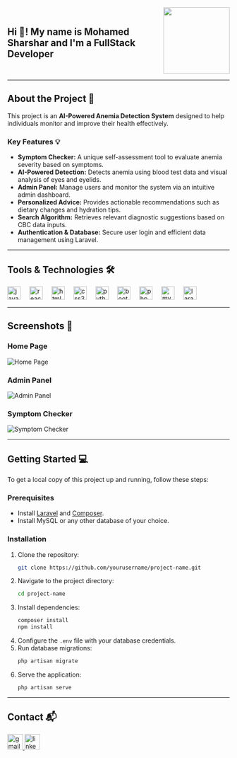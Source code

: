 <div style="display: flex; justify-content: space-between; align-items: center; width: 100%;">
  <div style="text-align: left;">
    <h2>Hi 👋! My name is Mohamed Sharshar and I'm a FullStack Developer</h2>
  </div>
  <div style="flex-shrink: 0;">
    <img height="150" style="max-width: 100%;" src="https://media0.giphy.com/media/v1.Y2lkPTc5MGI3NjExOXMwZnlncjN6aGZnN3h4ZnNicHc0Y3dwaXM1dDB4MmE4eDZmc3FjaCZlcD12MV9pbnRlcm5hbF9naWZfYnlfaWQmY3Q9Zw/bGgsc5mWoryfgKBx1u/giphy.gif" />
  </div>
</div>

---

## About the Project 🚀

This project is an **AI-Powered Anemia Detection System** designed to help individuals monitor and improve their health effectively.  

### Key Features 💡
- **Symptom Checker:** A unique self-assessment tool to evaluate anemia severity based on symptoms.
- **AI-Powered Detection:** Detects anemia using blood test data and visual analysis of eyes and eyelids.  
- **Admin Panel:** Manage users and monitor the system via an intuitive admin dashboard.  
- **Personalized Advice:** Provides actionable recommendations such as dietary changes and hydration tips.  
- **Search Algorithm:** Retrieves relevant diagnostic suggestions based on CBC data inputs.  
- **Authentication & Database:** Secure user login and efficient data management using Laravel.  

---

## Tools & Technologies 🛠️
<div align="left">
  <img src="https://cdn.jsdelivr.net/gh/devicons/devicon/icons/javascript/javascript-original.svg" height="30" alt="javascript logo"  />
  <img width="12" />
  <img src="https://cdn.jsdelivr.net/gh/devicons/devicon/icons/react/react-original.svg" height="30" alt="react logo"  />
  <img width="12" />
  <img src="https://cdn.jsdelivr.net/gh/devicons/devicon/icons/html5/html5-original.svg" height="30" alt="html5 logo"  />
  <img width="12" />
  <img src="https://cdn.jsdelivr.net/gh/devicons/devicon/icons/css3/css3-original.svg" height="30" alt="css3 logo"  />
  <img width="12" />
  <img src="https://cdn.jsdelivr.net/gh/devicons/devicon/icons/python/python-original.svg" height="30" alt="python logo"  />
  <img width="12" />
  <img src="https://cdn.jsdelivr.net/gh/devicons/devicon/icons/bootstrap/bootstrap-original.svg" height="30" alt="bootstrap logo"  />
  <img width="12" />
  <img src="https://cdn.jsdelivr.net/gh/devicons/devicon/icons/php/php-original.svg" height="30" alt="php logo"  />
  <img width="12" />
  <img src="https://cdn.jsdelivr.net/gh/devicons/devicon/icons/mysql/mysql-original.svg" height="30" alt="mysql logo"  />
  <img width="12" />
  <img src="https://cdn.jsdelivr.net/gh/devicons/devicon/icons/laravel/laravel-original.svg" height="30" alt="laravel logo"  />
</div>

---

## Screenshots 📸

### Home Page  
![Home Page](https://github.com/user-attachments/assets/c6fcd4c5-66a4-401d-9824-45c8809e957d)

### Admin Panel  
![Admin Panel](https://github.com/user-attachments/assets/f90896da-6b1a-4449-b5f4-6ed4aeaf6d53)

### Symptom Checker  
![Symptom Checker](https://github.com/user-attachments/assets/9b45e96a-5579-43df-921b-5d7ffcc2bac0)

---

## Getting Started 💻

To get a local copy of this project up and running, follow these steps:  

### Prerequisites
- Install [Laravel](https://laravel.com/) and [Composer](https://getcomposer.org/).
- Install MySQL or any other database of your choice.

### Installation
1. Clone the repository:
   ```bash
   git clone https://github.com/yourusername/project-name.git
   ```
2. Navigate to the project directory:
   ```bash
   cd project-name
   ```
3. Install dependencies:
   ```bash
   composer install
   npm install
   ```
4. Configure the `.env` file with your database credentials.
5. Run database migrations:
   ```bash
   php artisan migrate
   ```
6. Serve the application:
   ```bash
   php artisan serve
   ```

---

## Contact 📬
<div align="left">
  <a href="mailto:youremail@gmail.com" target="_blank">
    <img src="https://img.shields.io/static/v1?message=Gmail&logo=gmail&label=&color=D14836&logoColor=white&labelColor=&style=for-the-badge" height="35" alt="gmail logo"  />
  </a>
  <a href="https://www.linkedin.com/in/mohamed-waleed-sharshar/" target="_blank">
    <img src="https://img.shields.io/static/v1?message=LinkedIn&logo=linkedin&label=&color=0077B5&logoColor=white&labelColor=&style=for-the-badge" height="35" alt="linkedin logo"  />
  </a>
</div>

